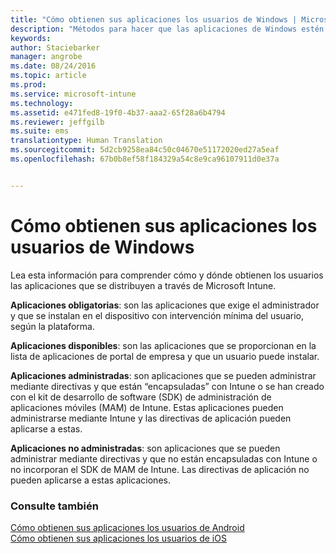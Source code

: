 ```yaml
---
title: "Cómo obtienen sus aplicaciones los usuarios de Windows | Microsoft Intune"
description: "Métodos para hacer que las aplicaciones de Windows estén disponibles para los usuarios"
keywords: 
author: Staciebarker
manager: angrobe
ms.date: 08/24/2016
ms.topic: article
ms.prod: 
ms.service: microsoft-intune
ms.technology: 
ms.assetid: e471fed8-19f0-4b37-aaa2-65f28a6b4794
ms.reviewer: jeffgilb
ms.suite: ems
translationtype: Human Translation
ms.sourcegitcommit: 5d2cb9258ea84c50c04670e51172020ed27a5eaf
ms.openlocfilehash: 67b0b8ef58f184329a54c8e9ca96107911d0e37a


---
```



# Cómo obtienen sus aplicaciones los usuarios de Windows

Lea esta información para comprender cómo y dónde obtienen los usuarios las aplicaciones que se distribuyen a través de Microsoft Intune.

**Aplicaciones obligatorias**: son las aplicaciones que exige el administrador y que se instalan en el dispositivo con intervención mínima del usuario, según la plataforma.

**Aplicaciones disponibles**: son las aplicaciones que se proporcionan en la lista de aplicaciones de portal de empresa y que un usuario puede instalar.

**Aplicaciones administradas**: son aplicaciones que se pueden administrar mediante directivas y que están “encapsuladas” con Intune o se han creado con el kit de desarrollo de software (SDK) de administración de aplicaciones móviles (MAM) de Intune. Estas aplicaciones pueden administrarse mediante Intune y las directivas de aplicación pueden aplicarse a estas.

**Aplicaciones no administradas**: son aplicaciones que se pueden administrar mediante directivas y que no están encapsuladas con Intune o no incorporan el SDK de MAM de Intune. Las directivas de aplicación no pueden aplicarse a estas aplicaciones.

### Consulte también
[Cómo obtienen sus aplicaciones los usuarios de Android](how-your-android-users-get-their-apps.md)</br>
[Cómo obtienen sus aplicaciones los usuarios de iOS](how-your-ios-users-get-their-apps.md)



<!--HONumber=Oct16_HO2-->


